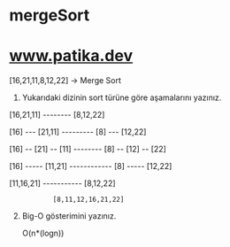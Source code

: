 # mergeSort
# www.patika.dev

[16,21,11,8,12,22] -> Merge Sort

 1) Yukarıdaki dizinin sort türüne göre aşamalarını yazınız.

[16,21,11]    --------   [8,12,22]

[16] ---   [21,11]   ---------        [8]  ---   [12,22]

[16] --  [21] --  [11]  --------       [8] --  [12] -- [22]

[16]  -----  [11,21]    ------------         [8] -----    [12,22]   

   [11,16,21]    -----------               [8,12,22]
   
               [8,11,12,16,21,22]
   
  2)  Big-O gösterimini yazınız.
  
         O(n*(logn))
   
